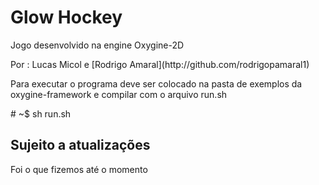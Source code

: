 <h1>Glow Hockey</h1>
<p>Jogo desenvolvido na engine Oxygine-2D</p>
Por : Lucas Micol e [Rodrigo Amaral](http://github.com/rodrigopamaral1)

<p>Para executar o programa deve ser colocado na pasta de exemplos da oxygine-framework
e compilar com o arquivo run.sh </p>
# ~$ sh run.sh

<h2>Sujeito a atualizações</h2>
Foi o que fizemos até o momento
